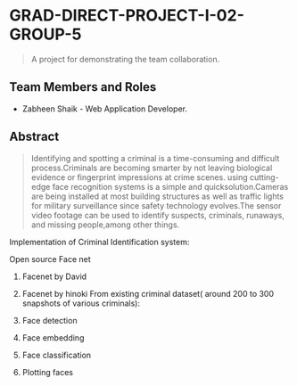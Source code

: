 # GRAD-DIRECT-PROJECT-I-02-GROUP-5
> A project for demonstrating the team collaboration.

## Team Members and Roles

- Zabheen Shaik - Web Application Developer.

## Abstract

> Identifying and spotting a criminal is a time-consuming and difficult process.Criminals are becoming smarter by not leaving biological evidence or fingerprint impressions at crime scenes. 
using cutting-edge face recognition systems is a simple and quicksolution.Cameras are being installed at most building structures as well as traffic lights for military surveillance since safety technology evolves.The sensor video footage can be used to identify suspects, criminals, runaways, and missing people,among other things. 

Implementation of Criminal Identification system:

Open source Face net
1. Facenet by David
2. Facenet by hinoki
From existing criminal dataset( around 200 to 300 snapshots of various criminals):

1. Face detection 
2. Face embedding
3. Face classification
4. Plotting faces


